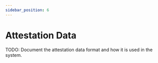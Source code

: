 ```yaml
---
sidebar_position: 6
---
```


# Attestation Data

TODO: Document the attestation data format and how it is used in the system.